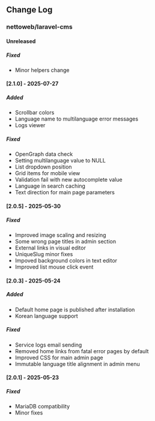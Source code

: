 ## Change Log

### nettoweb/laravel-cms

#### Unreleased

##### Fixed

- Minor helpers change

#### [2.1.0] - 2025-07-27

##### Added

- Scrollbar colors
- Language name to multilanguage error messages
- Logs viewer

##### Fixed

- OpenGraph data check
- Setting multilanguage value to NULL
- List dropdown position
- Grid items for mobile view
- Validation fail with new autocomplete value
- Language in search caching
- Text direction for main page parameters

#### [2.0.5] - 2025-05-30

##### Fixed

- Improved image scaling and resizing
- Some wrong page titles in admin section
- External links in visual editor
- UniqueSlug minor fixes
- Impoved background colors in text editor
- Improved list mouse click event

#### [2.0.3] - 2025-05-24

##### Added

- Default home page is published after installation
- Korean language support

##### Fixed

- Service logs email sending
- Removed home links from fatal error pages by default
- Improved CSS for main admin page
- Immutable language title alignment in admin menu

#### [2.0.1] - 2025-05-23

##### Fixed

- MariaDB compatibility
- Minor fixes
